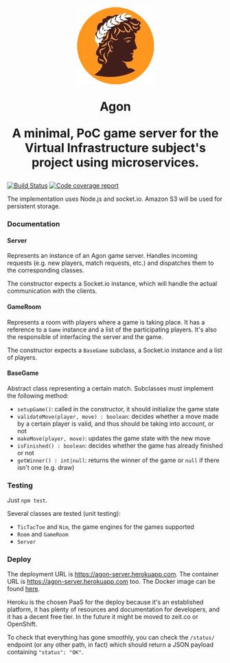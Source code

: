 <h1 align="center">
    <img src="/img/logo.gif" alt="Agon logo depicting a Greek athlete" />
    <p align="center"><b>Agon</b></p>
    <p align="center">
        A minimal, PoC game server for the Virtual Infrastructure subject's project using microservices.
    </p>
</h1>

[![Build Status](https://travis-ci.org/cronos2/Agon.svg?branch=master)](https://travis-ci.org/cronos2/Agon)
[![Code coverage report](https://codecov.io/gh/cronos2/Agon/branch/master/graph/badge.svg)](https://codecov.io/gh/cronos2/Agon)

The implementation uses Node.js and socket.io. Amazon S3 will be used for persistent storage.

### Documentation

#### Server

Represents an instance of an Agon game server. Handles incoming requests (e.g. new players, match requests, etc.) and dispatches them to the corresponding classes.

The constructor expects a Socket.io instance, which will handle the actual communication with the clients.

#### GameRoom

Represents a room with players where a game is taking place. It has a reference to a `Game` instance and a list of the participating players. It's also the responsible of interfacing the server and the game.

The constructor expects a `BaseGame` subclass, a Socket.io instance and a list of players.

#### BaseGame

Abstract class representing a certain match. Subclasses must implement the following method:

- `setupGame()`: called in the constructor, it should initialize the game state
- `validateMove(player, move) : boolean`: decides whether a move made by a certain player is valid, and thus should be taking into account, or not
- `makeMove(player, move)`: updates the game state with the new move
- `isFinished() : boolean`: decides whether the game has already finished or not
- `getWinner() : int|null`: returns the winner of the game or `null` if there isn't one (e.g. draw)

### Testing

Just `npm test`.

Several classes are tested (unit testing):

- `TicTacToe` and `Nim`, the game engines for the games supported
- `Room` and `GameRoom`
- `Server`

### Deploy

The deployment URL is https://agon-server.herokuapp.com.
The container URL is https://agon-server.herokuapp.com too.
The Docker image can be found [here](https://hub.docker.com/r/cronos2/agon/).

Heroku is the chosen PaaS for the deploy because it's an established platform, it has plenty of resources and documentation for developers, and it has a decent free tier. In the future it might be moved to zeit.co or OpenShift.

To check that everything has gone smoothly, you can check the `/status/` endpoint (or any other path, in fact) which should return a JSON payload containing `"status": "OK"`.
